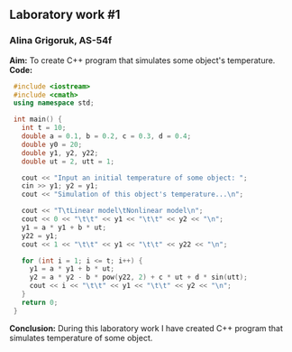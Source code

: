 ## Laboratory work #1
### Alina Grigoruk, AS-54f
**Aim:** To create C++ program that simulates some object's temperature.<br>
**Code:**<br>
 ```c++
  #include <iostream>
  #include <cmath>
  using namespace std;

  int main() {
    int t = 10;
    double a = 0.1, b = 0.2, c = 0.3, d = 0.4;
    double y0 = 20;
    double y1, y2, y22;
    double ut = 2, utt = 1;

    cout << "Input an initial temperature of some object: ";
    cin >> y1; y2 = y1;     
    cout << "Simulation of this object's temperature...\n";

    cout << "T\tLinear model\tNonlinear model\n";
    cout << 0 << "\t\t" << y1 << "\t\t" << y2 << "\n";
    y1 = a * y1 + b * ut;
    y22 = y1;
    cout << 1 << "\t\t" << y1 << "\t\t" << y22 << "\n";

    for (int i = 1; i <= t; i++) {
      y1 = a * y1 + b * ut;
      y2 = a * y2 - b * pow(y22, 2) + c * ut + d * sin(utt);
      cout << i << "\t\t" << y1 << "\t\t" << y2 << "\n";
    }
    return 0;
  }
```           

**Conclusion:** During this laboratory work I have created C++ program that simulates temperature of some object.

